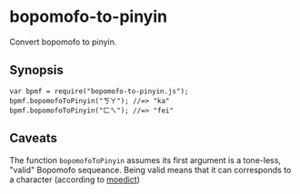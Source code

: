 # bopomofo-to-pinyin

Convert bopomofo to pinyin.


## Synopsis

    var bpmf = require("bopomofo-to-pinyin.js");
    bpmf.bopomofoToPinyin("ㄎㄚ"); //=> "ka"
    bpmf.bopomofoToPinyin("ㄈㄟ"); //=> "fei"

## Caveats

The function `bopomofoToPinyin` assumes its first argument is a
tone-less, "valid" Bopomofo sequeance. Being valid means that it can
corresponds to a character (according to [moedict](https://moedict.tw))


